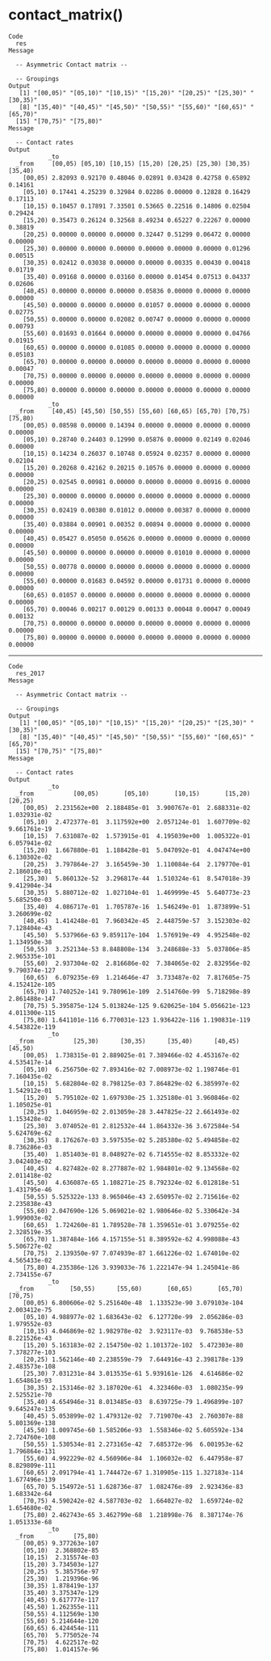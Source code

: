 # contact_matrix()

    Code
      res
    Message
      
      -- Asymmetric Contact matrix --
      
      -- Groupings 
    Output
       [1] "[00,05)" "[05,10)" "[10,15)" "[15,20)" "[20,25)" "[25,30)" "[30,35)"
       [8] "[35,40)" "[40,45)" "[45,50)" "[50,55)" "[55,60)" "[60,65)" "[65,70)"
      [15] "[70,75)" "[75,80)"
    Message
      
      -- Contact rates 
    Output
               _to
      _from     [00,05) [05,10) [10,15) [15,20) [20,25) [25,30) [30,35) [35,40)
        [00,05) 2.82093 0.92170 0.48046 0.02891 0.03428 0.42758 0.65892 0.14161
        [05,10) 0.17441 4.25239 0.32984 0.02286 0.00000 0.12828 0.16429 0.17113
        [10,15) 0.10457 0.17891 7.33501 0.53665 0.22516 0.14806 0.02504 0.29424
        [15,20) 0.35473 0.26124 0.32568 8.49234 0.65227 0.22267 0.00000 0.38819
        [20,25) 0.00000 0.00000 0.00000 0.32447 0.51299 0.06472 0.00000 0.00000
        [25,30) 0.00000 0.00000 0.00000 0.00000 0.00000 0.00000 0.01296 0.00515
        [30,35) 0.02412 0.03038 0.00000 0.00000 0.00335 0.00430 0.00418 0.01719
        [35,40) 0.09168 0.00000 0.03160 0.00000 0.01454 0.07513 0.04337 0.02606
        [40,45) 0.00000 0.00000 0.00000 0.05836 0.00000 0.00000 0.00000 0.00000
        [45,50) 0.00000 0.00000 0.00000 0.01057 0.00000 0.00000 0.00000 0.02775
        [50,55) 0.00000 0.00000 0.02082 0.00747 0.00000 0.00000 0.00000 0.00793
        [55,60) 0.01693 0.01664 0.00000 0.00000 0.00000 0.00000 0.04766 0.01915
        [60,65) 0.00000 0.00000 0.01085 0.00000 0.00000 0.00000 0.00000 0.05103
        [65,70) 0.00000 0.00000 0.00000 0.00000 0.00000 0.00000 0.00000 0.00047
        [70,75) 0.00000 0.00000 0.00000 0.00000 0.00000 0.00000 0.00000 0.00000
        [75,80) 0.00000 0.00000 0.00000 0.00000 0.00000 0.00000 0.00000 0.00000
               _to
      _from     [40,45) [45,50) [50,55) [55,60) [60,65) [65,70) [70,75) [75,80)
        [00,05) 0.08598 0.00000 0.14394 0.00000 0.00000 0.00000 0.00000 0.00000
        [05,10) 0.28740 0.24403 0.12990 0.05876 0.00000 0.02149 0.02046 0.00000
        [10,15) 0.14234 0.26037 0.10748 0.05924 0.02357 0.00000 0.00000 0.02104
        [15,20) 0.20268 0.42162 0.20215 0.10576 0.00000 0.00000 0.00000 0.00000
        [20,25) 0.02545 0.00981 0.00000 0.00000 0.00000 0.00916 0.00000 0.00000
        [25,30) 0.00000 0.00000 0.00000 0.00000 0.00000 0.00000 0.00000 0.00000
        [30,35) 0.02419 0.00380 0.01012 0.00000 0.00387 0.00000 0.00000 0.00000
        [35,40) 0.03884 0.00901 0.00352 0.00894 0.00000 0.00000 0.00000 0.00000
        [40,45) 0.05427 0.05050 0.05626 0.00000 0.00000 0.00000 0.00000 0.00000
        [45,50) 0.00000 0.00000 0.00000 0.00000 0.01010 0.00000 0.00000 0.00000
        [50,55) 0.00778 0.00000 0.00000 0.00000 0.00000 0.00000 0.00000 0.00000
        [55,60) 0.00000 0.01683 0.04592 0.00000 0.01731 0.00000 0.00000 0.00000
        [60,65) 0.01057 0.00000 0.00000 0.00000 0.00000 0.00000 0.00000 0.00000
        [65,70) 0.00046 0.00217 0.00129 0.00133 0.00048 0.00047 0.00049 0.00132
        [70,75) 0.00000 0.00000 0.00000 0.00000 0.00000 0.00000 0.00000 0.00000
        [75,80) 0.00000 0.00000 0.00000 0.00000 0.00000 0.00000 0.00000 0.00000

---

    Code
      res_2017
    Message
      
      -- Asymmetric Contact matrix --
      
      -- Groupings 
    Output
       [1] "[00,05)" "[05,10)" "[10,15)" "[15,20)" "[20,25)" "[25,30)" "[30,35)"
       [8] "[35,40)" "[40,45)" "[45,50)" "[50,55)" "[55,60)" "[60,65)" "[65,70)"
      [15] "[70,75)" "[75,80)"
    Message
      
      -- Contact rates 
    Output
               _to
      _from           [00,05)       [05,10)       [10,15)       [15,20)       [20,25)
        [00,05)  2.231562e+00  2.188485e-01  3.900767e-01  2.688331e-02  1.032931e-02
        [05,10)  2.472377e-01  3.117592e+00  2.057124e-01  1.607709e-02  9.661761e-19
        [10,15)  7.631087e-02  1.573915e-01  4.195039e+00  1.005322e-01  6.057941e-02
        [15,20)  1.667880e-01  1.188428e-01  5.047092e-01  4.047474e+00  6.130302e-02
        [20,25)  3.797864e-27  3.165459e-30  1.110084e-64  2.179770e-01  2.186010e-01
        [25,30)  5.860132e-52  3.296817e-44  1.510324e-61  8.547018e-39  9.412904e-34
        [30,35)  5.880712e-02  1.027104e-01  1.469999e-45  5.640773e-23  5.685250e-03
        [35,40)  4.086717e-01  1.705787e-16  1.546249e-01  1.873899e-51  3.260699e-02
        [40,45)  1.414248e-01  7.960342e-45  2.448759e-57  3.152303e-02  7.128404e-43
        [45,50)  5.537966e-63 9.859117e-104  1.576919e-49  4.952548e-02  1.134950e-38
        [50,55)  3.252134e-53 8.848808e-134  3.248688e-33  5.037806e-85 2.965335e-101
        [55,60)  2.937304e-02  2.816686e-02  7.384065e-02  2.832956e-02 9.790374e-127
        [60,65)  6.079235e-69  1.214646e-47  3.733487e-02  7.817605e-75 4.152412e-105
        [65,70) 1.740252e-141 9.780961e-109  2.514760e-99  5.718298e-89 2.861488e-147
        [70,75) 5.395875e-124 5.013824e-125 9.620625e-104 5.056621e-123 4.011300e-115
        [75,80) 1.641101e-116 6.770031e-123 1.936422e-116 1.190831e-119 4.543822e-119
               _to
      _from           [25,30)      [30,35)      [35,40)      [40,45)      [45,50)
        [00,05)  1.738315e-01 2.889025e-01 7.389466e-02 4.453167e-02 4.535417e-14
        [05,10)  6.256750e-02 7.893416e-02 7.008973e-02 1.198746e-01 7.160435e-02
        [10,15)  5.682804e-02 8.798125e-03 7.864829e-02 6.385997e-02 1.542912e-01
        [15,20)  5.795102e-02 1.697930e-25 1.325180e-01 3.960846e-02 1.105025e-01
        [20,25)  1.046959e-02 2.013059e-28 3.447825e-22 2.661493e-02 1.153428e-02
        [25,30)  3.074052e-01 2.812532e-44 1.864332e-36 3.672584e-54 5.624769e-62
        [30,35)  8.176267e-03 3.597535e-02 5.285380e-02 5.494858e-02 8.736286e-03
        [35,40)  1.851403e-01 8.048927e-02 6.714555e-02 8.853332e-02 3.042403e-02
        [40,45)  4.827482e-02 8.277887e-02 1.984801e-02 9.134568e-02 2.011418e-02
        [45,50)  4.636087e-65 1.108271e-25 8.792324e-02 6.012818e-51 1.431795e-46
        [50,55) 5.525322e-133 8.965046e-43 2.650957e-02 2.715616e-02 2.235838e-43
        [55,60) 2.047690e-126 5.069021e-02 1.980646e-02 5.330642e-34 1.999003e-02
        [60,65)  1.724260e-81 1.789528e-78 1.359651e-01 3.079255e-02 2.328519e-35
        [65,70) 1.387484e-166 4.157155e-51 8.389592e-62 4.998088e-43 5.506727e-02
        [70,75)  2.139350e-97 7.074939e-87 1.661226e-02 1.674010e-02 4.565433e-02
        [75,80) 4.235386e-126 3.939033e-76 1.222147e-94 1.245041e-86 2.734155e-67
               _to
      _from          [50,55)      [55,60)       [60,65)       [65,70)       [70,75)
        [00,05) 6.800606e-02 5.251640e-48  1.133523e-90 3.079103e-104  2.003412e-75
        [05,10) 4.988977e-02 1.683643e-02  6.127720e-99  2.056286e-03  1.979552e-03
        [10,15) 4.046869e-02 1.982978e-02  3.923117e-03  9.768538e-53  8.221526e-43
        [15,20) 5.163183e-02 2.154750e-02 1.101372e-102  5.472303e-80 7.378277e-103
        [20,25) 1.562146e-40 2.238559e-79  7.644916e-43 2.398178e-139 2.483573e-108
        [25,30) 7.031231e-84 3.013535e-61 5.939161e-126  4.614686e-02  1.654861e-93
        [30,35) 2.153146e-02 3.187020e-61  4.323460e-03  1.080235e-99  2.525521e-70
        [35,40) 4.654946e-31 8.013485e-03  8.639725e-79 1.496899e-107 9.645247e-135
        [40,45) 5.053899e-02 1.479312e-02  7.719070e-43  2.760307e-88 5.801369e-138
        [45,50) 1.009745e-60 1.585206e-93  1.558346e-02 5.605592e-134 2.724760e-108
        [50,55) 1.530534e-81 2.273165e-42  7.685372e-96  6.001953e-62 1.796864e-131
        [55,60) 4.992229e-02 4.560906e-84  1.106032e-02  6.447958e-87 8.829809e-111
        [60,65) 2.091794e-41 1.744472e-67 1.310905e-115 1.327183e-114 1.677496e-139
        [65,70) 5.154972e-51 1.628736e-87  1.082476e-89  2.923436e-83  1.683342e-64
        [70,75) 4.590242e-02 4.587703e-02  1.664027e-02  1.659724e-02  1.654680e-02
        [75,80) 2.462743e-65 3.462799e-68  1.218998e-76  8.387174e-76  1.051333e-68
               _to
      _from           [75,80)
        [00,05) 9.377263e-107
        [05,10)  2.368802e-85
        [10,15)  2.315574e-03
        [15,20) 3.734503e-127
        [20,25)  5.385756e-97
        [25,30)  1.219396e-96
        [30,35) 1.878419e-137
        [35,40) 3.375347e-129
        [40,45) 9.617777e-117
        [45,50) 1.262355e-111
        [50,55) 4.112569e-130
        [55,60) 5.214644e-120
        [60,65) 6.424454e-111
        [65,70)  5.775052e-74
        [70,75)  4.622517e-02
        [75,80)  1.014157e-96


